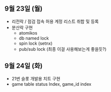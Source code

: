 
## 9월 23일 (월)

- 리전락 / 점검 접속 허용 계정 리스트 취합 및 등록
- 분산락 구현
	- atomikos
	- db named lock
	- spin lock (setnx)
	- pub/sub lock (최종 이걸 사용해보는게 좋을듯?)


## 9월 24일 (화)

- 21번 슬롯 개발용 치트 구현
- game table status Index, game_id index